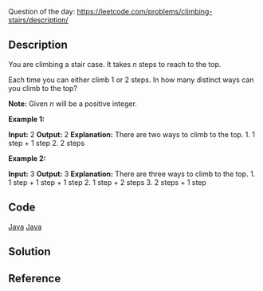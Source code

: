 Question of the day: https://leetcode.com/problems/climbing-stairs/description/

## Description ##

You are climbing a stair case. It takes _n_ steps to reach to the top.

Each time you can either climb 1 or 2 steps. In how many distinct ways can you climb to the top?

**Note:** Given _n_ will be a positive integer.

**Example 1:**

**Input:** 2
**Output:** 2
**Explanation:** There are two ways to climb to the top.
1\. 1 step + 1 step
2\. 2 steps

**Example 2:**

**Input:** 3
**Output:** 3
**Explanation:** There are three ways to climb to the top.
1\. 1 step + 1 step + 1 step
2\. 1 step + 2 steps
3\. 2 steps + 1 step

## Code ##
[Java](./Solution1.java)
[Java](./Solution2.java)


## Solution ##

## Reference ##






